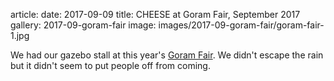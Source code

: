 article:
date: 2017-09-09
title: CHEESE at Goram Fair, September 2017
gallery: 2017-09-goram-fair
image: images/2017-09-goram-fair/goram-fair-1.jpg

We had our gazebo stall at this year's [Goram
Fair](https://www.bristolmuseums.org.uk/blaise-castle-house-museum/whats-on/goram-fair/).
We didn't escape the rain but it didn't seem to put people off from coming.
